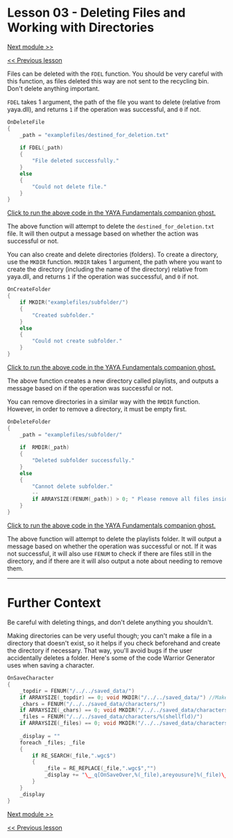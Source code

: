 # Lesson 03 - Deleting Files and Working with Directories

[Next module >>](https://github.com/Zichqec/YAYA_Fundamentals/blob/main/Module%2007%20-%20Regular%20Expressions/00%20-%20What%20Is%20Regex.md)

[<< Previous lesson](https://github.com/Zichqec/YAYA_Fundamentals/blob/main/Module%2006%20-%20File%20Management/02%20-%20Writing%20Files.md)

Files can be deleted with the `FDEL` function. You should be very careful with this function, as files deleted this way are not sent to the recycling bin. Don't delete anything important.

`FDEL` takes 1 argument, the path of the file you want to delete (relative from yaya.dll), and returns `1` if the operation was successful, and `0` if not.

```c
OnDeleteFile
{
	_path = "examplefiles/destined_for_deletion.txt"
	
	if FDEL(_path)
	{
		"File deleted successfully."
	}
	else
	{
		"Could not delete file."
	}
}
```

[Click to run the above code in the YAYA Fundamentals companion ghost.](https://zichqec.github.io/s-the-skeleton/jump.html?url=x-ukagaka-link%3Atype%3Devent%26ghost%3DYAYA%20Fundamentals%26info%3DOnExample.M6.L3.DeleteFile)

The above function will attempt to delete the `destined_for_deletion.txt` file. It will then output a message based on whether the action was successful or not.

You can also create and delete directories (folders). To create a directory, use the `MKDIR` function. `MKDIR` takes 1 argument, the path where you want to create the directory (including the name of the directory) relative from yaya.dll, and returns `1` if the operation was successful, and `0` if not.

```c
OnCreateFolder
{
	if MKDIR("examplefiles/subfolder/")
	{
		"Created subfolder."
	}
	else
	{
		"Could not create subfolder."
	}
}
```

[Click to run the above code in the YAYA Fundamentals companion ghost.](https://zichqec.github.io/s-the-skeleton/jump.html?url=x-ukagaka-link%3Atype%3Devent%26ghost%3DYAYA%20Fundamentals%26info%3DOnExample.M6.L3.CreateFolder)

The above function creates a new directory called playlists, and outputs a message based on if the operation was successful or not.

You can remove directories in a similar way with the `RMDIR` function. However, in order to remove a directory, it must be empty first.

```c
OnDeleteFolder
{
	_path = "examplefiles/subfolder/"
	
	if  RMDIR(_path)
	{
		"Deleted subfolder successfully."
	}
	else
	{
		"Cannot delete subfolder."
		--
		if ARRAYSIZE(FENUM(_path)) > 0; " Please remove all files inside it and try again."
	}
}
```

[Click to run the above code in the YAYA Fundamentals companion ghost.](https://zichqec.github.io/s-the-skeleton/jump.html?url=x-ukagaka-link%3Atype%3Devent%26ghost%3DYAYA%20Fundamentals%26info%3DOnExample.M6.L3.DeleteFolder)

The above function will attempt to delete the playlists folder. It will output a message based on whether the operation was successful or not. If it was not successful, it will also use `FENUM` to check if there are files still in the directory, and if there are it will also output a note about needing to remove them.

---

# Further Context

Be careful with deleting things, and don't delete anything you shouldn't.

Making directories can be very useful though; you can't make a file in a directory that doesn't exist, so it helps if you check beforehand and create the directory if necessary. That way, you'll avoid bugs if the user accidentally deletes a folder. Here's some of the code Warrior Generator uses when saving a character.

```c
OnSaveCharacter
{
	_topdir = FENUM("/../../saved_data/")
	if ARRAYSIZE(_topdir) == 0; void MKDIR("/../../saved_data/") //Make the data directory
	_chars = FENUM("/../../saved_data/characters/")
	if ARRAYSIZE(_chars) == 0; void MKDIR("/../../saved_data/characters/") //Make the characters directory
	_files = FENUM("/../../saved_data/characters/%(shellfld)/")
	if ARRAYSIZE(_files) == 0; void MKDIR("/../../saved_data/characters/%(shellfld)/") //Make a directory for this shell
	
	_display = ""
	foreach _files; _file
	{
		if RE_SEARCH(_file,".wgc$")
		{
			_file = RE_REPLACE(_file,".wgc$","")
			_display += "\__q[OnSaveOver,%(_file),areyousure]%(_file)\__q\n"
		}
	}
	_display
}
```

[Next module >>](https://github.com/Zichqec/YAYA_Fundamentals/blob/main/Module%2007%20-%20Regular%20Expressions/00%20-%20What%20Is%20Regex.md)

[<< Previous lesson](https://github.com/Zichqec/YAYA_Fundamentals/blob/main/Module%2006%20-%20File%20Management/02%20-%20Writing%20Files.md)